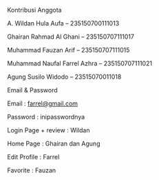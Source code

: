 Kontribusi Anggota

A. Wildan Hula Aufa – 235150700111013

Ghairan Rahmad Al Ghani – 235150707111017

Muhammad Fauzan Arif – 235150707111015

Muhammad Naufal Farrel Azhra – 235150707111021

Agung Susilo Widodo – 23515070011018

Email & Password

Email : farrel@gmail.com

Password : inipasswordnya

Login Page + review : Wildan

Home Page     : Ghairan dan Agung

Edit Profile  : Farrel

Favorite    : Fauzan



